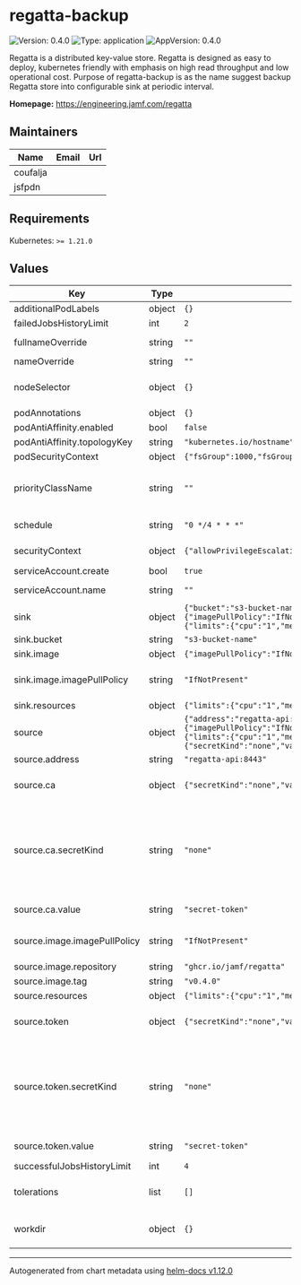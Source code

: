 # regatta-backup

![Version: 0.4.0](https://img.shields.io/badge/Version-0.4.0-informational?style=flat-square) ![Type: application](https://img.shields.io/badge/Type-application-informational?style=flat-square) ![AppVersion: 0.4.0](https://img.shields.io/badge/AppVersion-0.4.0-informational?style=flat-square)

Regatta is a distributed key-value store. Regatta is designed as easy to deploy, kubernetes friendly with emphasis
on high read throughput and low operational cost. Purpose of regatta-backup is as the name suggest backup Regatta store into configurable sink at periodic interval.

**Homepage:** <https://engineering.jamf.com/regatta>

## Maintainers

| Name | Email | Url |
| ---- | ------ | --- |
| coufalja |  |  |
| jsfpdn |  |  |

## Requirements

Kubernetes: `>= 1.21.0`

## Values

| Key | Type | Default | Description |
|-----|------|---------|-------------|
| additionalPodLabels | object | `{}` | additionalPodLabels: Optional map of additional pod labels |
| failedJobsHistoryLimit | int | `2` | failedJobsHistoryLimit: CronJob config field |
| fullnameOverride | string | `""` | fullnameOverride: String to fully override `"regatta-backup.fullname"` |
| nameOverride | string | `""` | nameOverride: Provide a name in place of `regatta`. |
| nodeSelector | object | `{}` | nodeSelector: Map of nodeSelector labels for the Regatta pods # ref: https://kubernetes.io/docs/concepts/scheduling-eviction/assign-pod-node/#nodeselector |
| podAnnotations | object | `{}` | podAnnotations: Optional map of pod annotations |
| podAntiAffinity.enabled | bool | `false` | enabled: Enable or disable the pod anti-affinity |
| podAntiAffinity.topologyKey | string | `"kubernetes.io/hostname"` | topologyKey: Use to override the topologyKey value |
| podSecurityContext | object | `{"fsGroup":1000,"fsGroupChangePolicy":"OnRootMismatch","runAsGroup":1000,"runAsUser":1000}` | podSecurityContext: The full content of the spec.securityContext |
| priorityClassName | string | `""` | priorityClassName: Defines the priorityClassName of the Regatta pods.   Leave empty string if you don't want to use this feature. # ref: https://kubernetes.io/docs/concepts/scheduling-eviction/pod-priority-preemption/ |
| schedule | string | `"0 */4 * * *"` | schedule: Cron expression defining how often the backup is executed |
| securityContext | object | `{"allowPrivilegeEscalation":false,"capabilities":{"drop":["ALL"]},"privileged":false}` | securityContext: The full content of the container.securityContext |
| serviceAccount.create | bool | `true` | create: Create the ServiceAccount for regatta |
| serviceAccount.name | string | `""` | name: ServiceAccount name override, default: `"regatta-backup.fullname"` |
| sink | object | `{"bucket":"s3-bucket-name","image":{"imagePullPolicy":"IfNotPresent","repository":"peakcom/s5cmd","tag":"v2.2.2"},"resources":{"limits":{"cpu":"1","memory":"256Mi"},"requests":{"cpu":"200m","memory":"128Mi"}}}` | sink: Sink container configuration |
| sink.bucket | string | `"s3-bucket-name"` | bucket: Address of the s3 bucket where to upload backup |
| sink.image | object | `{"imagePullPolicy":"IfNotPresent","repository":"peakcom/s5cmd","tag":"v2.2.2"}` | image: S3 backup tool image override. |
| sink.image.imagePullPolicy | string | `"IfNotPresent"` | imagePullPolicy: ref: https://kubernetes.io/docs/concepts/containers/images/#image-pull-policy |
| sink.resources | object | `{"limits":{"cpu":"1","memory":"256Mi"},"requests":{"cpu":"200m","memory":"128Mi"}}` | resources: Define the resources of the container |
| source | object | `{"address":"regatta-api:8443","ca":{"secretKind":"none","value":"secret-token"},"image":{"imagePullPolicy":"IfNotPresent","repository":"ghcr.io/jamf/regatta","tag":"v0.4.0"},"resources":{"limits":{"cpu":"1","memory":"1Gi"},"requests":{"cpu":"200m","memory":"512Mi"}},"token":{"secretKind":"none","value":"secret-token"}}` | source: Source container configuration. |
| source.address | string | `"regatta-api:8443"` | address: Regatta API server address. |
| source.ca | object | `{"secretKind":"none","value":"secret-token"}` | ca:   Depending on value of `secretKind`     - sealedSecret: enter the encrypted value     - plaintext: enter the plaintext secret value     - none: the field is ignored     - ref: the reference to existing token |
| source.ca.secretKind | string | `"none"` | secretKind:   May be one of:   - sealedSecret: Use if you have SealedSecrets support on your cluster. (https://sealed-secrets.netlify.app/)   - plaintext: Use to create Opaque Secret from the plaintext.   - ref: Use to reference token from existing secret.   - none: Do not create the secret with the token at all. The secret must be provided externally.      Secret example:         apiVersion: v1        kind: Secret        metadata:          name: regatta-backup-api-cert        data:          token: c2VjcmV0LXRva2Vu  |
| source.ca.value | string | `"secret-token"` | value:   Based on the secretKind it may be literal token, the SealedSecret to create or a reference to existing secret. |
| source.image.imagePullPolicy | string | `"IfNotPresent"` | imagePullPolicy: ref: https://kubernetes.io/docs/concepts/containers/images/#image-pull-policy |
| source.image.repository | string | `"ghcr.io/jamf/regatta"` | repository: Default image repository |
| source.image.tag | string | `"v0.4.0"` | tag: Override to use different image version |
| source.resources | object | `{"limits":{"cpu":"1","memory":"1Gi"},"requests":{"cpu":"200m","memory":"512Mi"}}` | resources: Define the resources of the container |
| source.token | object | `{"secretKind":"none","value":"secret-token"}` | token:   Depending on value of `secretKind`     - sealedSecret: enter the encrypted value     - plaintext: enter the plaintext secret value     - none: the field is ignored     - ref: the reference to existing token |
| source.token.secretKind | string | `"none"` | secretKind:   May be one of:   - sealedSecret: Use if you have SealedSecrets support on your cluster. (https://sealed-secrets.netlify.app/)   - plaintext: Use to create Opaque Secret from the plaintext.   - ref: Use to reference token from existing secret.   - none: Do not create the secret with the token at all. The secret must be provided externally.      Secret example:         apiVersion: v1        kind: Secret        metadata:          name: regatta-backup-maintenance-token        data:          token: c2VjcmV0LXRva2Vu  |
| source.token.value | string | `"secret-token"` | value:   Based on the secretKind it may be literal token, the SealedSecret to create or a reference to existing secret. |
| successfulJobsHistoryLimit | int | `4` | successfulJobsHistoryLimit: CronJob config field |
| tolerations | list | `[]` | tolerations: Defines tolerations for the Regatta pods # ref: https://kubernetes.io/docs/concepts/scheduling-eviction/taint-and-toleration/ |
| workdir | object | `{}` | workdir: Could be used to set specifics about backup job workdir, by default emptyDir is used. For larger backups ephemeralVolume should be considered. |

----------------------------------------------
Autogenerated from chart metadata using [helm-docs v1.12.0](https://github.com/norwoodj/helm-docs/releases/v1.12.0)
